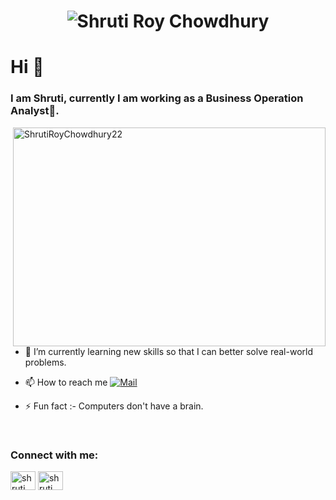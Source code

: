 <h1 align="center">
  <img src="https://github.com/ShrutiRoyChowdhury22/algorithms/blob/2863e483d8c6a9afdeb0b876d65f88903cfb931e/name.svg" alt="Shruti Roy Chowdhury" />
</h1>
<h1>Hi 👋</h1>
<h3>I am Shruti, currently I am working as a Business Operation Analyst🌟.</h3>

<p><img align="right" src="https://github.com/ShrutiRoyChowdhury22/algorithms/blob/2863e483d8c6a9afdeb0b876d65f88903cfb931e/code.gif" alt="ShrutiRoyChowdhury22" height="350" width="500" /></p>

- 🌱 I’m currently learning new skills so that I can better solve real-world problems.

- 📫 How to reach me [![Mail](https://img.shields.io/badge/email-EA4335?style=for-the-badge&logo=Gmail&logoColor=white)](mailto:shrutiroychowdhury22@gamil.com)

- ⚡ Fun fact :- Computers don't have a brain.

<br>

<h3 align="left">Connect with me:</h3>
<p align="left">
  <a href="https://www.linkedin.com/in/shruti-roy-chowdhury-725919246/" target="blank"><img align="center"
      src="https://raw.githubusercontent.com/rahuldkjain/github-profile-readme-generator/master/src/images/icons/Social/linked-in-alt.svg"
      alt="shruti" height="30" width="40" /></a>
  <a href="https://www.hackerrank.com/shrutiroychowdh1" target="blank"><img align="center"
      src="https://raw.githubusercontent.com/rahuldkjain/github-profile-readme-generator/master/src/images/icons/Social/hackerrank.svg"
      alt="shruti" height="30" width="40" /></a>
      
 
  


